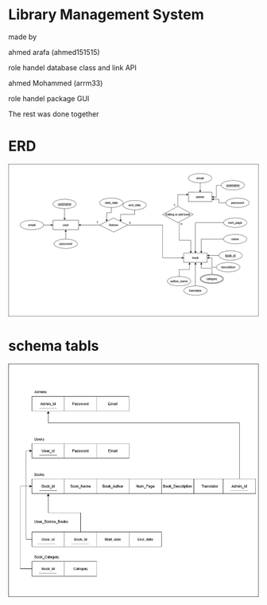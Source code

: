 # Library Management System


made by

ahmed arafa (ahmed151515)

role
    handel database class and link API 

ahmed Mohammed (arrm33)

role
    handel package GUI

The rest was done together

# ERD
![ERD](https://github.com/ahmed151515/Library-Management-System/blob/master/image/ERD.png)

# schema tabls
![schema tabls](https://github.com/ahmed151515/Library-Management-System/blob/master/image/schema.png)
